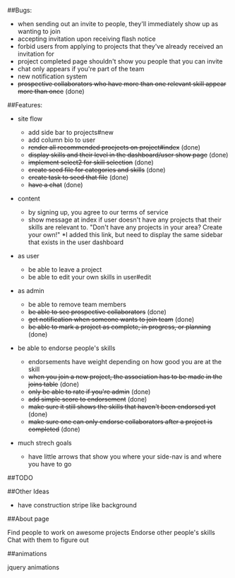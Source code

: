 ##Bugs:

- when sending out an invite to people, they'll immediately show up as wanting to join
- accepting invitation upon receiving flash notice
- forbid users from applying to projects that they've already received an invitation for
- project completed page shouldn't show you people that you can invite
- chat only appears if you're part of the team
- new notification system
- ~~prospective collaborators who have more than one relevant skill appear more than once~~ (done)

##Features:

- site flow
  - add side bar to projects#new
  - add column bio to user
  - ~~render all recommended procjects on project#index~~ (done)
  - ~~display skills and their level in the dashboard/user show page~~ (done)
  - ~~implement select2 for skill selection~~ (done)
  - ~~create seed file for categories and skills~~ (done)
  - ~~create task to seed that file~~ (done)
  - ~~have a chat~~ (done)

- content
  - by signing up, you agree to our terms of service
  - show message at index if user doesn't have any projects that their skills are relevant to. "Don't have any projects in your area? Create your own!"
  *I added this link, but need to display the same sidebar that exists in the user dashboard

- as user
  - be able to leave a project
  - be able to edit your own skills in user#edit

- as admin
  - be able to remove team members
  - ~~be able to see prospective collaborators~~ (done)
  - ~~get notification when someone wants to join team~~ (done)
  - ~~be able to mark a project as complete, in progress, or planning~~ (done)

- be able to endorse people's skills
  - endorsements have weight depending on how good you are at the skill
  - ~~when you join a new project, the association has to be made in the joins table~~ (done)
  - ~~only be able to rate if you're admin~~ (done)
  - ~~add simple score to endorsement~~ (done)
  - ~~make sure it still shows the skills that haven't been endorsed yet~~ (done) 
  - ~~make sure one can only endorse collaborators after a project is completed~~ (done)

- much strech goals
  - have little arrows that show you where your side-nav is and where you have to go



##TODO


##Other Ideas

- have construction stripe like background 

##About page

Find people to work on awesome projects
Endorse other people's skills 
Chat with them to figure out 


##animations

jquery animations

